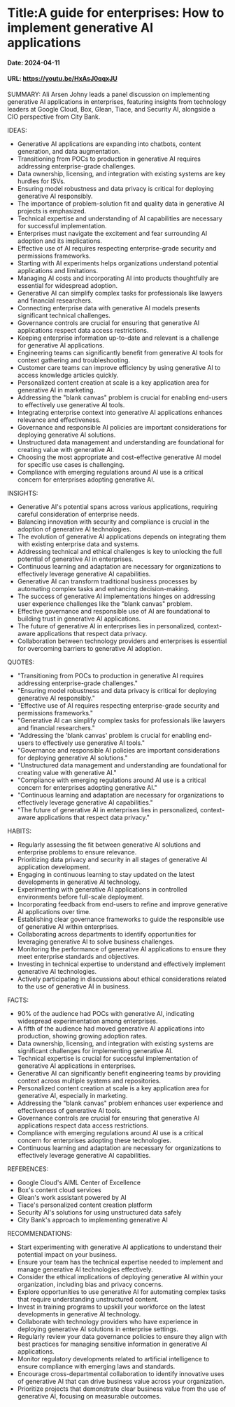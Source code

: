# Title:A guide for enterprises: How to implement generative AI applications
#### Date: 2024-04-11
#### URL: https://youtu.be/HxAsJ0qqxJU



SUMMARY:
Ali Arsen Johny leads a panel discussion on implementing generative AI applications in enterprises, featuring insights from technology leaders at Google Cloud, Box, Glean, Tiace, and Security AI, alongside a CIO perspective from City Bank.

IDEAS:
- Generative AI applications are expanding into chatbots, content generation, and data augmentation.
- Transitioning from POCs to production in generative AI requires addressing enterprise-grade challenges.
- Data ownership, licensing, and integration with existing systems are key hurdles for ISVs.
- Ensuring model robustness and data privacy is critical for deploying generative AI responsibly.
- The importance of problem-solution fit and quality data in generative AI projects is emphasized.
- Technical expertise and understanding of AI capabilities are necessary for successful implementation.
- Enterprises must navigate the excitement and fear surrounding AI adoption and its implications.
- Effective use of AI requires respecting enterprise-grade security and permissions frameworks.
- Starting with AI experiments helps organizations understand potential applications and limitations.
- Managing AI costs and incorporating AI into products thoughtfully are essential for widespread adoption.
- Generative AI can simplify complex tasks for professionals like lawyers and financial researchers.
- Connecting enterprise data with generative AI models presents significant technical challenges.
- Governance controls are crucial for ensuring that generative AI applications respect data access restrictions.
- Keeping enterprise information up-to-date and relevant is a challenge for generative AI applications.
- Engineering teams can significantly benefit from generative AI tools for context gathering and troubleshooting.
- Customer care teams can improve efficiency by using generative AI to access knowledge articles quickly.
- Personalized content creation at scale is a key application area for generative AI in marketing.
- Addressing the "blank canvas" problem is crucial for enabling end-users to effectively use generative AI tools.
- Integrating enterprise context into generative AI applications enhances relevance and effectiveness.
- Governance and responsible AI policies are important considerations for deploying generative AI solutions.
- Unstructured data management and understanding are foundational for creating value with generative AI.
- Choosing the most appropriate and cost-effective generative AI model for specific use cases is challenging.
- Compliance with emerging regulations around AI use is a critical concern for enterprises adopting generative AI.

INSIGHTS:
- Generative AI's potential spans across various applications, requiring careful consideration of enterprise needs.
- Balancing innovation with security and compliance is crucial in the adoption of generative AI technologies.
- The evolution of generative AI applications depends on integrating them with existing enterprise data and systems.
- Addressing technical and ethical challenges is key to unlocking the full potential of generative AI in enterprises.
- Continuous learning and adaptation are necessary for organizations to effectively leverage generative AI capabilities.
- Generative AI can transform traditional business processes by automating complex tasks and enhancing decision-making.
- The success of generative AI implementations hinges on addressing user experience challenges like the "blank canvas" problem.
- Effective governance and responsible use of AI are foundational to building trust in generative AI applications.
- The future of generative AI in enterprises lies in personalized, context-aware applications that respect data privacy.
- Collaboration between technology providers and enterprises is essential for overcoming barriers to generative AI adoption.

QUOTES:
- "Transitioning from POCs to production in generative AI requires addressing enterprise-grade challenges."
- "Ensuring model robustness and data privacy is critical for deploying generative AI responsibly."
- "Effective use of AI requires respecting enterprise-grade security and permissions frameworks."
- "Generative AI can simplify complex tasks for professionals like lawyers and financial researchers."
- "Addressing the 'blank canvas' problem is crucial for enabling end-users to effectively use generative AI tools."
- "Governance and responsible AI policies are important considerations for deploying generative AI solutions."
- "Unstructured data management and understanding are foundational for creating value with generative AI."
- "Compliance with emerging regulations around AI use is a critical concern for enterprises adopting generative AI."
- "Continuous learning and adaptation are necessary for organizations to effectively leverage generative AI capabilities."
- "The future of generative AI in enterprises lies in personalized, context-aware applications that respect data privacy."

HABITS:
- Regularly assessing the fit between generative AI solutions and enterprise problems to ensure relevance.
- Prioritizing data privacy and security in all stages of generative AI application development.
- Engaging in continuous learning to stay updated on the latest developments in generative AI technology.
- Experimenting with generative AI applications in controlled environments before full-scale deployment.
- Incorporating feedback from end-users to refine and improve generative AI applications over time.
- Establishing clear governance frameworks to guide the responsible use of generative AI within enterprises.
- Collaborating across departments to identify opportunities for leveraging generative AI to solve business challenges.
- Monitoring the performance of generative AI applications to ensure they meet enterprise standards and objectives.
- Investing in technical expertise to understand and effectively implement generative AI technologies.
- Actively participating in discussions about ethical considerations related to the use of generative AI in business.

FACTS:
- 90% of the audience had POCs with generative AI, indicating widespread experimentation among enterprises.
- A fifth of the audience had moved generative AI applications into production, showing growing adoption rates.
- Data ownership, licensing, and integration with existing systems are significant challenges for implementing generative AI.
- Technical expertise is crucial for successful implementation of generative AI applications in enterprises.
- Generative AI can significantly benefit engineering teams by providing context across multiple systems and repositories.
- Personalized content creation at scale is a key application area for generative AI, especially in marketing.
- Addressing the "blank canvas" problem enhances user experience and effectiveness of generative AI tools.
- Governance controls are crucial for ensuring that generative AI applications respect data access restrictions.
- Compliance with emerging regulations around AI use is a critical concern for enterprises adopting these technologies.
- Continuous learning and adaptation are necessary for organizations to effectively leverage generative AI capabilities.

REFERENCES:
- Google Cloud's AIML Center of Excellence
- Box's content cloud services
- Glean's work assistant powered by AI
- Tiace's personalized content creation platform
- Security AI's solutions for using unstructured data safely
- City Bank's approach to implementing generative AI

RECOMMENDATIONS:
- Start experimenting with generative AI applications to understand their potential impact on your business.
- Ensure your team has the technical expertise needed to implement and manage generative AI technologies effectively.
- Consider the ethical implications of deploying generative AI within your organization, including bias and privacy concerns.
- Explore opportunities to use generative AI for automating complex tasks that require understanding unstructured content.
- Invest in training programs to upskill your workforce on the latest developments in generative AI technology.
- Collaborate with technology providers who have experience in deploying generative AI solutions in enterprise settings.
- Regularly review your data governance policies to ensure they align with best practices for managing sensitive information in generative AI applications.
- Monitor regulatory developments related to artificial intelligence to ensure compliance with emerging laws and standards.
- Encourage cross-departmental collaboration to identify innovative uses of generative AI that can drive business value across your organization.
- Prioritize projects that demonstrate clear business value from the use of generative AI, focusing on measurable outcomes.
